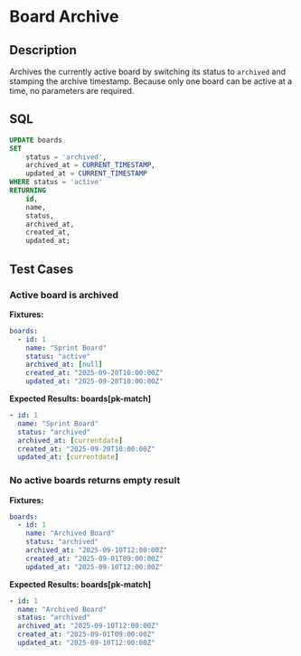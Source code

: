 # Board Archive

## Description

Archives the currently active board by switching its status to `archived` and stamping the archive timestamp. Because only one board can be active at a time, no parameters are required.

## SQL

```sql
UPDATE boards
SET
    status = 'archived',
    archived_at = CURRENT_TIMESTAMP,
    updated_at = CURRENT_TIMESTAMP
WHERE status = 'active'
RETURNING
    id,
    name,
    status,
    archived_at,
    created_at,
    updated_at;
```

## Test Cases

### Active board is archived

**Fixtures:**
```yaml
boards:
  - id: 1
    name: "Sprint Board"
    status: "active"
    archived_at: [null]
    created_at: "2025-09-20T10:00:00Z"
    updated_at: "2025-09-20T10:00:00Z"
```

**Expected Results: boards[pk-match]**
```yaml
- id: 1
  name: "Sprint Board"
  status: "archived"
  archived_at: [currentdate]
  created_at: "2025-09-20T10:00:00Z"
  updated_at: [currentdate]
```

### No active boards returns empty result

**Fixtures:**
```yaml
boards:
  - id: 1
    name: "Archived Board"
    status: "archived"
    archived_at: "2025-09-10T12:00:00Z"
    created_at: "2025-09-01T09:00:00Z"
    updated_at: "2025-09-10T12:00:00Z"
```

**Expected Results: boards[pk-match]**
```yaml
- id: 1
  name: "Archived Board"
  status: "archived"
  archived_at: "2025-09-10T12:00:00Z"
  created_at: "2025-09-01T09:00:00Z"
  updated_at: "2025-09-10T12:00:00Z"
```